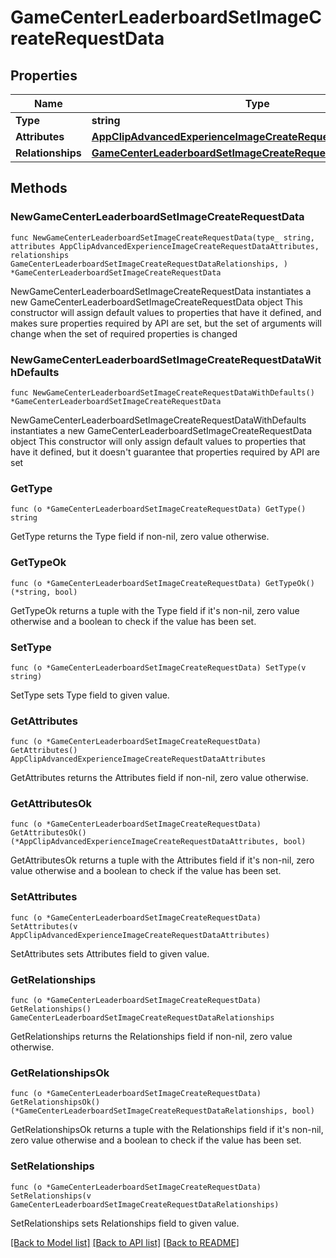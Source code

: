 # GameCenterLeaderboardSetImageCreateRequestData

## Properties

Name | Type | Description | Notes
------------ | ------------- | ------------- | -------------
**Type** | **string** |  | 
**Attributes** | [**AppClipAdvancedExperienceImageCreateRequestDataAttributes**](AppClipAdvancedExperienceImageCreateRequestDataAttributes.md) |  | 
**Relationships** | [**GameCenterLeaderboardSetImageCreateRequestDataRelationships**](GameCenterLeaderboardSetImageCreateRequestDataRelationships.md) |  | 

## Methods

### NewGameCenterLeaderboardSetImageCreateRequestData

`func NewGameCenterLeaderboardSetImageCreateRequestData(type_ string, attributes AppClipAdvancedExperienceImageCreateRequestDataAttributes, relationships GameCenterLeaderboardSetImageCreateRequestDataRelationships, ) *GameCenterLeaderboardSetImageCreateRequestData`

NewGameCenterLeaderboardSetImageCreateRequestData instantiates a new GameCenterLeaderboardSetImageCreateRequestData object
This constructor will assign default values to properties that have it defined,
and makes sure properties required by API are set, but the set of arguments
will change when the set of required properties is changed

### NewGameCenterLeaderboardSetImageCreateRequestDataWithDefaults

`func NewGameCenterLeaderboardSetImageCreateRequestDataWithDefaults() *GameCenterLeaderboardSetImageCreateRequestData`

NewGameCenterLeaderboardSetImageCreateRequestDataWithDefaults instantiates a new GameCenterLeaderboardSetImageCreateRequestData object
This constructor will only assign default values to properties that have it defined,
but it doesn't guarantee that properties required by API are set

### GetType

`func (o *GameCenterLeaderboardSetImageCreateRequestData) GetType() string`

GetType returns the Type field if non-nil, zero value otherwise.

### GetTypeOk

`func (o *GameCenterLeaderboardSetImageCreateRequestData) GetTypeOk() (*string, bool)`

GetTypeOk returns a tuple with the Type field if it's non-nil, zero value otherwise
and a boolean to check if the value has been set.

### SetType

`func (o *GameCenterLeaderboardSetImageCreateRequestData) SetType(v string)`

SetType sets Type field to given value.


### GetAttributes

`func (o *GameCenterLeaderboardSetImageCreateRequestData) GetAttributes() AppClipAdvancedExperienceImageCreateRequestDataAttributes`

GetAttributes returns the Attributes field if non-nil, zero value otherwise.

### GetAttributesOk

`func (o *GameCenterLeaderboardSetImageCreateRequestData) GetAttributesOk() (*AppClipAdvancedExperienceImageCreateRequestDataAttributes, bool)`

GetAttributesOk returns a tuple with the Attributes field if it's non-nil, zero value otherwise
and a boolean to check if the value has been set.

### SetAttributes

`func (o *GameCenterLeaderboardSetImageCreateRequestData) SetAttributes(v AppClipAdvancedExperienceImageCreateRequestDataAttributes)`

SetAttributes sets Attributes field to given value.


### GetRelationships

`func (o *GameCenterLeaderboardSetImageCreateRequestData) GetRelationships() GameCenterLeaderboardSetImageCreateRequestDataRelationships`

GetRelationships returns the Relationships field if non-nil, zero value otherwise.

### GetRelationshipsOk

`func (o *GameCenterLeaderboardSetImageCreateRequestData) GetRelationshipsOk() (*GameCenterLeaderboardSetImageCreateRequestDataRelationships, bool)`

GetRelationshipsOk returns a tuple with the Relationships field if it's non-nil, zero value otherwise
and a boolean to check if the value has been set.

### SetRelationships

`func (o *GameCenterLeaderboardSetImageCreateRequestData) SetRelationships(v GameCenterLeaderboardSetImageCreateRequestDataRelationships)`

SetRelationships sets Relationships field to given value.



[[Back to Model list]](../README.md#documentation-for-models) [[Back to API list]](../README.md#documentation-for-api-endpoints) [[Back to README]](../README.md)


